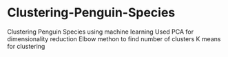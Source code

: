 # Clustering-Penguin-Species
Clustering Penguin Species using machine learning
Used PCA for dimensionality reduction
Elbow methon to find number of clusters
K means for clustering
